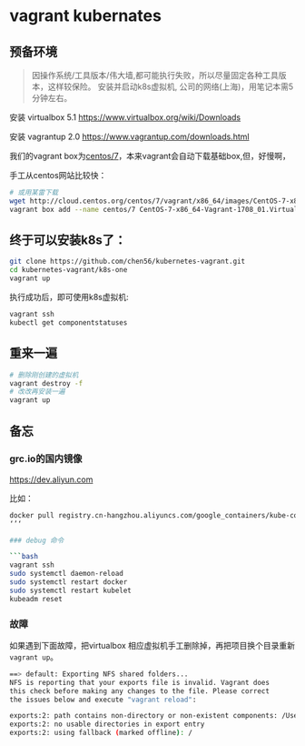 # vagrant kubernates

## 预备环境

> 因操作系统/工具版本/伟大墙,都可能执行失败，所以尽量固定各种工具版本，这样较保险。
> 安装并启动k8s虚拟机, 公司的网络(上海)，用笔记本需5分钟左右。

安装 virtualbox 5.1 <https://www.virtualbox.org/wiki/Downloads>

安装 vagrantup 2.0 <https://www.vagrantup.com/downloads.html>

我们的vagrant box为[centos/7](https://app.vagrantup.com/centos/boxes/7)，本来vagrant会自动下载基础box,但，好慢啊，

手工从centos网站比较快：

```bash
# 或用某雷下载
wget http://cloud.centos.org/centos/7/vagrant/x86_64/images/CentOS-7-x86_64-Vagrant-1708_01.VirtualBox.box
vagrant box add --name centos/7 CentOS-7-x86_64-Vagrant-1708_01.VirtualBox.box
```


## 终于可以安装k8s了：

```bash
git clone https://github.com/chen56/kubernetes-vagrant.git
cd kubernetes-vagrant/k8s-one
vagrant up
```

执行成功后，即可使用k8s虚拟机:

```bash
vagrant ssh
kubectl get componentstatuses
```

## 重来一遍

```bash
# 删除刚创建的虚拟机
vagrant destroy -f
# 改改再安装一遍
vagrant up
```

## 备忘

### grc.io的国内镜像

<https://dev.aliyun.com>

比如：

```bash
docker pull registry.cn-hangzhou.aliyuncs.com/google_containers/kube-controller-manager-amd64
‘’‘

### debug 命令

```bash
vagrant ssh
sudo systemctl daemon-reload
sudo systemctl restart docker
sudo systemctl restart kubelet
kubeadm reset
```

### 故障

如果遇到下面故障，把virtualbox 相应虚拟机手工删除掉，再把项目换个目录重新`vagrant up`。

```bash
==> default: Exporting NFS shared folders...
NFS is reporting that your exports file is invalid. Vagrant does
this check before making any changes to the file. Please correct
the issues below and execute "vagrant reload":

exports:2: path contains non-directory or non-existent components: /Users/cc/git/chen56/env/k8s-one
exports:2: no usable directories in export entry
exports:2: using fallback (marked offline): /
```
